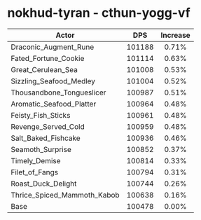 # nokhud-tyran - cthun-yogg-vf
| Actor | DPS | Increase |
|---|:---:|:---:|
|Draconic_Augment_Rune|101188|0.71%|
|Fated_Fortune_Cookie|101114|0.63%|
|Great_Cerulean_Sea|101008|0.53%|
|Sizzling_Seafood_Medley|101004|0.52%|
|Thousandbone_Tongueslicer|100987|0.51%|
|Aromatic_Seafood_Platter|100964|0.48%|
|Feisty_Fish_Sticks|100961|0.48%|
|Revenge_Served_Cold|100959|0.48%|
|Salt_Baked_Fishcake|100936|0.46%|
|Seamoth_Surprise|100852|0.37%|
|Timely_Demise|100814|0.33%|
|Filet_of_Fangs|100794|0.31%|
|Roast_Duck_Delight|100744|0.26%|
|Thrice_Spiced_Mammoth_Kabob|100638|0.16%|
|Base|100478|0.00%|
